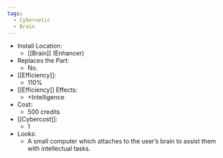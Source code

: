```yaml
---
tags:
  - Cybernetic
  - Brain
---
```

* Install Location:
	* [[Brain]] (Enhancer)
* Replaces the Part:
	* No.
* [[Efficiency]]:
	* 110%
* [[Efficiency]] Effects:
	* +Intelligence
* Cost:
	* 500 credits
* [[Cybercost]]:
	* 1
* Looks:
	* A small computer which attaches to the user’s brain to assist them with intellectual tasks.
